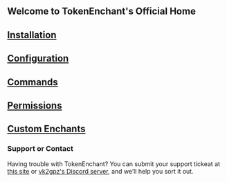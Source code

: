 ## Welcome to TokenEnchant's Official Home

## [Installation](installation.md)
## [Configuration](configuration.md)
## [Commands](commands.md)
## [Permissions](permissions.md)
## [Custom Enchants](customenchants.md)

### Support or Contact
Having trouble with TokenEnchant? You can submit your support tickeat at [this site](https://vk2gpz.freshdesk.com) or [vk2gpz's Discord server](https://discord.gg/7KyDzjP), and we’ll help you sort it out.

